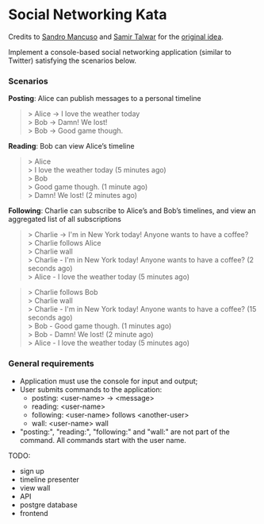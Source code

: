 # Social Networking Kata

Credits to [Sandro Mancuso](https://twitter.com/sandromancuso) and [Samir Talwar](https://twitter.com/SamirTalwar) for the [original idea](http://monospacedmonologues.com/post/49250842364/the-social-networking-kata).

Implement a console-based social networking application (similar to Twitter) satisfying the scenarios below.

### Scenarios

**Posting**: Alice can publish messages to a personal timeline

> \> Alice -> I love the weather today  
> \> Bob -> Damn! We lost!  
> \> Bob -> Good game though.

**Reading**: Bob can view Alice’s timeline

> \> Alice  
> \> I love the weather today (5 minutes ago)  
> \> Bob  
> \> Good game though. (1 minute ago)  
> \> Damn! We lost! (2 minutes ago)

**Following**: Charlie can subscribe to Alice’s and Bob’s timelines, and view an aggregated list of all subscriptions

> \> Charlie -> I'm in New York today! Anyone wants to have a coffee?  
> \> Charlie follows Alice  
> \> Charlie wall  
> \> Charlie - I'm in New York today! Anyone wants to have a coffee? (2 seconds ago)  
> \> Alice - I love the weather today (5 minutes ago)

> \> Charlie follows Bob  
> \> Charlie wall  
> \> Charlie - I'm in New York today! Anyone wants to have a coffee? (15 seconds ago)  
> \> Bob - Good game though. (1 minutes ago)  
> \> Bob - Damn! We lost! (2 minute ago)  
> \> Alice - I love the weather today (5 minutes ago)

### General requirements

-   Application must use the console for input and output;
-   User submits commands to the application:
    -   posting: \<user-name> -> \<message>
    -   reading: \<user-name>
    -   following: \<user-name> follows \<another-user>
    -   wall: \<user-name> wall
-   "posting:", "reading:", "following:" and "wall:" are not part of the command. All commands start with the user name.

TODO:

-   sign up
-   timeline presenter
-   view wall
-   API
-   postgre database
-   frontend
